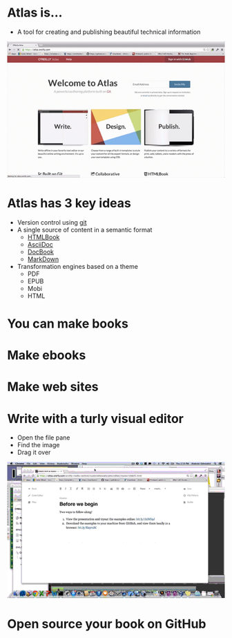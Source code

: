 # Atlas is...

* A tool for creating and publishing beautiful technical information

![images/system_intro_optimized.gif](images/system_intro.gif)

# Atlas has 3 key ideas
* Version control using [git](http://git-scm.com/)
* A single source of content in a semantic format
  * [HTMLBook](https://github.com/oreillymedia/htmlbook)
  * [AsciiDoc](http://www.methods.co.nz/asciidoc/)
  * [DocBook](http://www.docbook.org/)
  * [MarkDown](http://daringfireball.net/projects/markdown/)
* Transformation engines based on a theme
  * PDF
  * EPUB 
  * Mobi
  * HTML

# You can make books

# Make ebooks

# Make web sites

# Write with a turly visual editor

* Open the file pane
* Find the image
* Drag it over 

![insert_image_optimized.gif](insert_image_optimized.gif)

# Open source your book on GitHub
